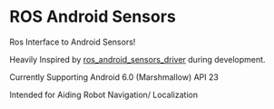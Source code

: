 # ROS Android Sensors

Ros Interface to Android Sensors!

Heavily Inspired by [ros\_android\_sensors\_driver](https://github.com/ros-android/android_sensors_driver/tree/groovy-devel/src/org/ros/android/android_sensors_driver) during development.

Currently Supporting Android 6.0 (Marshmallow) API 23

Intended for Aiding Robot Navigation/ Localization
